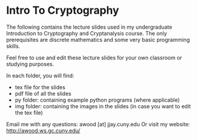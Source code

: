 # Intro To Cryptography

The following contains the lecture slides used in my undergraduate Introduction to Cryptography and Cryptanalysis course. The only prerequisites are discrete mathematics and some very basic programming skills. 

Feel free to use and edit these lecture slides for your own classroom or studying purposes.

In each folder, you will find:
- tex file for the slides
- pdf file of all the slides
- py folder: containing example python programs (where applicable)
- img folder: containing the images in the slides (in case you want to edit the tex file) 

Email me with any questions: awood [at] jjay.cuny.edu
Or visit my website: http://awood.ws.gc.cuny.edu/
